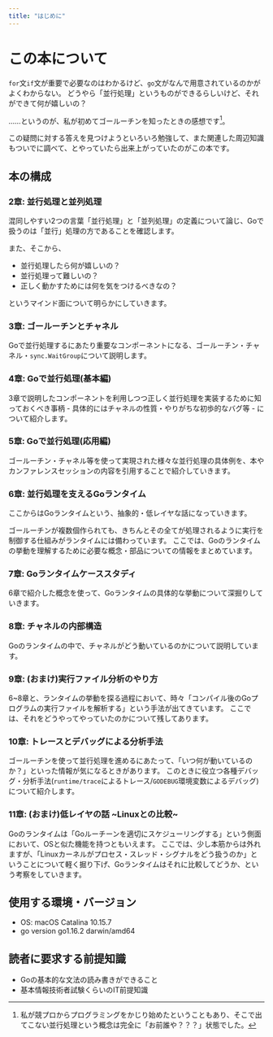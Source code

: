 ```yaml
---
title: "はじめに"
---
```

# この本について
`for`文`if`文が重要で必要なのはわかるけど、`go`文がなんで用意されているのかがよくわからない。
どうやら「並行処理」というものができるらしいけど、それができて何が嬉しいの？

……というのが、私が初めてゴールーチンを知ったときの感想です[^1]。
[^1]:私が競プロからプログラミングをかじり始めたということもあり、そこで出てこない並行処理という概念は完全に「お前誰や？？？」状態でした。

この疑問に対する答えを見つけようといろいろ勉強して、また関連した周辺知識もついでに調べて、とやっていたら出来上がっていたのがこの本です。

## 本の構成
### 2章: 並行処理と並列処理
混同しやすい2つの言葉「並行処理」と「並列処理」の定義について論じ、Goで扱うのは「並行」処理の方であることを確認します。

また、そこから、
- 並行処理したら何が嬉しいの？
- 並行処理って難しいの？
- 正しく動かすためには何を気をつけるべきなの？

というマインド面について明らかにしていきます。

### 3章: ゴールーチンとチャネル
Goで並行処理するにあたり重要なコンポーネントになる、ゴールーチン・チャネル・`sync.WaitGroup`について説明します。

### 4章: Goで並行処理(基本編)
3章で説明したコンポーネントを利用しつつ正しく並行処理を実装するために知っておくべき事柄 - 具体的にはチャネルの性質・やりがちな初歩的なバグ等 - について紹介します。

### 5章: Goで並行処理(応用編)
ゴールーチン・チャネル等を使って実現された様々な並行処理の具体例を、本やカンファレンスセッションの内容を引用することで紹介していきます。

### 6章: 並行処理を支えるGoランタイム
ここからはGoランタイムという、抽象的・低レイヤな話になっていきます。

ゴールーチンが複数個作られても、きちんとその全てが処理されるように実行を制御する仕組みがランタイムには備わっています。
ここでは、Goのランタイムの挙動を理解するために必要な概念・部品についての情報をまとめています。

### 7章: Goランタイムケーススタディ
6章で紹介した概念を使って、Goランタイムの具体的な挙動について深掘りしていきます。

### 8章: チャネルの内部構造
Goのランタイムの中で、チャネルがどう動いているのかについて説明しています。

### 9章: (おまけ)実行ファイル分析のやり方
6~8章と、ランタイムの挙動を探る過程において、時々「コンパイル後のGoプログラムの実行ファイルを解析する」という手法が出てきています。
ここでは、それをどうやってやっていたのかについて残してあります。

### 10章: トレースとデバッグによる分析手法
ゴールーチンを使って並行処理を進めるにあたって、「いつ何が動いているのか？」といった情報が気になるときがあります。
このときに役立つ各種デバッグ・分析手法(`runtime/trace`によるトレース/`GODEBUG`環境変数によるデバッグ)について紹介します。

### 11章: (おまけ)低レイヤの話 ~Linuxとの比較~
Goのランタイムは「Goルーチーンを適切にスケジューリングする」という側面において、OSと似た機能を持つともいえます。
ここでは、少し本筋からは外れますが、「Linuxカーネルがプロセス・スレッド・シグナルをどう扱うのか」ということについて軽く掘り下げ、Goランタイムはそれに比較してどうか、という考察をしていきます。

## 使用する環境・バージョン
- OS: macOS Catalina 10.15.7
- go version go1.16.2 darwin/amd64

## 読者に要求する前提知識
- Goの基本的な文法の読み書きができること
- 基本情報技術者試験くらいのIT前提知識